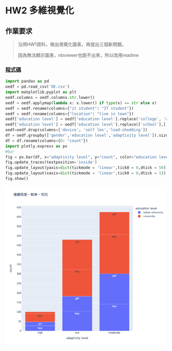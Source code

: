 # HW2 多維視覺化
## 作業要求
> 沿用HW1資料，做出視覺化圖表，再提出三個新問題。
> 
> 因為無法顯示圖表，nbviewer也跑不出來，所以改用readme
### [程式碼](https://github.com/Lindergithub/LAT/blob/main/HW2/0621.ipynb)
```python
import pandas as pd
oedf = pd.read_csv('OE.csv')
import matplotlib.pyplot as plt
oedf.columns = oedf.columns.str.lower()
oedf = oedf.applymap(lambda x: x.lower() if type(x) == str else x)
oedf = oedf.rename(columns={"it student": "IT student"})
oedf = oedf.rename(columns={"location": "live in town"})
oedf['education level'] = oedf['education level'].replace('college', 'university')
oedf['education level'] = oedf['education level'].replace(['school'],['below university']) 
oedf=oedf.drop(columns=['device', 'self lms','load-shedding'])
df = oedf.groupby(['gender','education level','adaptivity level']).size().reset_index()
df = df.rename(columns={0: "count"})
import plotly.express as px
#bar
fig = px.bar(df, x="adaptivity level", y="count", color="education level", title="適應程度－教育－性別",width=800, height=800,text='gender')
fig.update_traces(textposition='inside')
fig.update_layout(yaxis=dict(tickmode = 'linear',tick0 = 0,dtick = 50))
fig.update_layout(xaxis=dict(tickmode = 'linear',tick0 = 0,dtick = 1))
fig.show()
```
<img src='newplot.png' width='800'>

